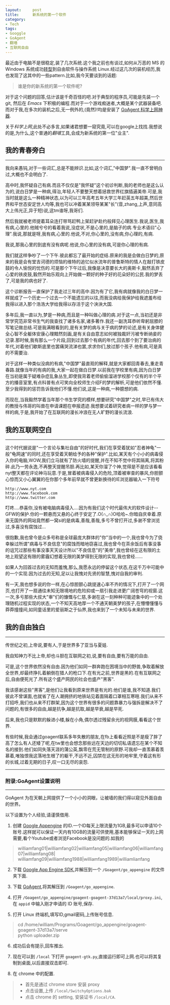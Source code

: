 ```yaml
---
layout:     post
title:      新系统的第一个软件
category:   
- Tech
tags: 
- Googgle
- GoAgent
- 翻墙
- 互联网自由
---
```


最近由于电脑不是很稳定,装了几次系统.这个我之前也有谈过,如何从万恶的 MS 的 Windows 系统成功[转型](http://williamlfang.github.io/cn/2014/01/window-2-linux/)到自由软件与操作系统 Linux.经过这几次的装机经历,我也发现了这其中的一些pattern.比如,我今天要谈到的话题:
> 谁是你的新系统的第一个软件呢?

对于这个问题的回答,估计该是千奇百怪的吧.对于典型的程序员,可能是先装一个 git, 然后在 *Emacs* 下积极的编程.而对于一个游戏痴迷者,大概是某个武器装备吧.而对于我,在多次的装机之后,无一例外的,(竟然)!均是安装了 [GoAgent 科学上网神器](https://code.google.com/p/goagent/).

关于*科学上网*,此处不必多言,如果诸君想要一窥究竟,可以在google上找找.我想说的是,为什么,这个普通的*翻墙*工具,会成为新系统的第一位"业主".

## 我的青春旁白
----
我向来愚钝,对于一些词汇,总是不能辨识.比如,这个词汇,"中国梦".我一直不曾明白过,大概也不会明白了.

高中时,我怀疑自己有病.而且不仅仅是"我怀疑"这个初诊判断,我的老师也是这么认为的,说白日梦是一种病,得治,年轻人不要整天想着拯救世界红旗插遍美帝.可是,我当时就是这么一种精神状态,以为可以三年高考五年大学三年赶英五年超美,然后世界和平世态安定世人均等,我也可以冲着某某领导某某"长"(音,zhang,上声,意同高大上伟光正,异于短)说,这tm谁呀,我哥们.

然后我就被老师提着耳朵连打带骂赶鸭上架赶驴赴约般拜见心理医生.我说,医生,我有病,心里的.他贼兮兮的看着我说,没症状,不是心里的,是脑子的病.专业术语曰"心理".我说,那就是呀,我有病,心里的.他说,不对,你心里的,没有病,你心理的,有病.

我说,那我心里的到底有没有病呢.他说,你心里的没有病,可是你心理的有病.

我们就这样争吵了一个下午.彼此都忘了最开始的症结.原来的我是会做白日梦的,原来的我是会有堂吉诃德的烦恼的维特的追忆似水流年的普鲁斯特的情人在敲打铁皮鼓的令人愉悦的忧伤的.可是那个下午过后,我像是决意要长大的奥斯卡,毅然丢弃了心爱的铁皮鼓,毅然开始乐观向上开始做一颗好的种子好的花朵好的公民.我的梦丢了,可是我的病也好了.

这个诊断报告一直保护了我走过三年的高中.因为有了它,我有病就像我的白日梦一样就成了一个历史一个过去一个不能遗忘的以往,而我没病给我保护给我遮羞布给我得以进入那个浩浩大学给我得以存活于这个泱泱大国.

多年后,我一直以为,梦是一种病,而且是一种叫做心理的病.对于这一点,当初还是非常学究范非常书生气的我查找了诸多名家,诸多著作.我还一副洗耳恭听卑躬屈膝的写笔记做总结.可是我满眼看到的,是有关梦的病与关于病的梦的论述,是有关身体健全心智不全躯体安康心理黯然刻画,是有关自由意志如何被独裁奸污被专断纳妾的记录.那时候,我有那么一个片段,回到过去那个有病的年代,回去那个到了要治病的年代,对着他们歇斯底里也罢痛哭流涕也罢,求求你们,放过那个孩子.他有病,可是真的不需要治.

对于这样一种类似没病的有病,"中国梦"最直观的解释,就是大家都回青春去,重走青春路.就像当年的有病的我,大家一起在做白日梦.以前我在学校里有病,因为白日梦在当初是属于疑难杂症乱象丛生,即使我背着老师偷偷溜进学校那个仅有的半个平方的播音室里,有点科普有点可笑向全校师生介绍F的梦的解析,可是他们依然不懂.至少我得到的惩罚告诉我他们不懂.他们说,这是一种病,一种臆想的病.

而现在,当我毅然学着当年那个书生学究的模样,想要研究"中国梦"之时,早已有伟大的教授与伟哥的叫兽在申请课题在申报遗迹.我想要试着研究者病一样的梦与梦一样的病,于是,我开始了在互联网的漫长冲浪在无人旷野的漫长流浪.

## 我的互联网空白
----
这个时代据说是"一个言论与集社自由"的好时代,我们在享受着犹如"忍者神龟"一般"龟网速"的同时,还在享受着天朝给予的各种"保护".比如,某天有个小小的病毒侵入你的电脑,WOW,我们立马就有了防火墙的提醒,并在不知不觉中将其隔离,将其粉碎.此乃一劳永逸,不再整天提醒吊胆.再比如,某天你溜了个神,觉得是不是应该看看nyt整天都在评论神马玩意.于是,冒着被病毒侵入的危险,顶着被审查的暴风,你胆颤心惊而又小心翼翼的在你那个多年前早就不曾更新换待的IE浏览器输入一下符号

    http://www.nyt.com
    http://www.facebook.com
    http://www.twitter.com
    
叮咚....恭喜你,没有被电脑病毒侵入....因为有我们这个时代最伟大的软件设计--GFW的保护.你的一颗悬而又悬的心终于安定了.O(∩_∩)O哈哈~.你暗自庆幸着.原来无国外的网站竟然都一窝si的是病毒,善哉,善哉,多亏不曾打开过,多谢不曾浏览过,多喜没有腐蚀过...

很抱歉,我也曾今是众多号称是全球最庞大群体的"你"当中的一个,我也曾今为了侥幸躲过所谓"病毒与不良信息"的腐蚀而暗地窃喜过,我也曾今在茶余饭后有事没事的诅咒过那些有事没事天天设计所以"不良信息"的"美帝",我也曾经在这有限的土地上观望这有限的雾霾幻想着无限的美梦得到无限的实现,我也曾经......

如果人为回首过去的无知而羞愧,那么,我愿永远的停留这个状态,在这千万中可能中的一个实现.因为过去的无知,足以让我愧对先贤的智慧,愧对自我的审判.

有一天,我也想多说的你一样,在心惊胆颤心跳提速心率不齐的情况下,打开了一个网页,也打开了一扇通往未知无限境地的危险抑或一扇引我走进更广阔苍穹的视窗.这一次,多亏那些大叔大"审"们的慷慨与仁慈,多谢在这一刻种种可能迹象中的一个处理随机过程实现的状态,一个不知天高地厚一个不通天朝美梦的孩子,在懵懵懂懂与莽莽撞撞间,如同童话里的爱丽斯之于仙界,我也来到了一个未知与未来的世界.

## 我的自由独白
----
传世纪之初,上帝说,要有人,于是世界多了亚当与夏娃.

我自知神力不比上帝,却也斗胆在互联网之初,说,要有自由,要有万能的自由.

可是,这个世界依然没有自由.因为他们如同一群奔跑在困境当中的野兽,争取着解放全世界,却最终挣扎着躺倒在猎人的枪口下.在有光之前,世界是黑的.在有互联网之后,自由便死光了.所有这个盛产网民的社会也盛产"黑客".

我该感谢这些"黑客",是他们让我看到原来世界是有光的.他们是谁,我不知道.我们彼此不曾谋面,也就省了在人潮拥挤的地铁站见着面隔着口罩相互寒暄.我们从来不打招呼,我们也从来不打群架,因为这个世界有很多的问题靠暴力与强拆是解决不了问题的,有很多的自由,越是抗争,越是抗取,越是早衰,越是早死.

后来,我也只是默默的躲进小楼,躲在小角,偶尔透过残留余光的视网膜,看看这个世界.

有些时候,我会通过goagent联系多年失散的朋友,在fb上看看近照是不是瘦了胖了高了怎么有人还矮了呢,在tw里也会想念那些远在天边的切切私语遗忘在某个不知名的接到.他们如同失落天涯的蒲公英,飘零在荒无管制的原野.可我却一直羡慕着羡慕着,唯独恨我这落地生根了的躯干,不远不近,囚禁在这无形的地牢里,守着这有形的长城,过着无期的日子,叹一口无尽的哀怨.


----
### 附录:GoAgent设置说明
----
GoAgent 为在天朝上网提供了一个小小的洞眼，让被墙的我们得以窥见外面自由的世界。

以下设置为个人经验,请谨慎借用.

1. 创建 [Google Appengine](https://appengine.google.com/) 的ID.一个ID每天上限流量为1GB,最多可以申请10个账号.这样就可以保证一天内有10GB的流量可供使用,基本能够保证一天的上网需要,看个Youtube或者浏览Facebook是没问题的.如我的
> williamfang01|williamfang02|williamfang05|williamfang06|williamfang07|williamfang08|   
> williamfang09|williamfang1988|williamfang1989|williamlianfang

2. 下载 [Google App Engine SDK](https://developers.google.com/appengine/downloads?hl=zh-cn),并解压到一个 `/Goagent/go_appengine` 的文件夹下面.

3. 下载 [GoAgent](https://code.google.com/p/goagent/),将其解压到 `/Goagent/go_appengine`.

4. 打开 `/Goagent/go_appengine/goagent-goagent-37d13a7/local/proxy.ini`,在 `appid` 中输入刚才申请的 ID 账号,保存.

5. 打开 Linux 终端机,填写ID,gmail密码,上传账号信息.
> cd /home/william/Programs/Goagent/go_appengine/goagent-goagent-37d13a7/serve    <br>
> python uploader.zip

6. 成功后会有提示,回车推出.

7. 现在可以到 `/local` 下打开 `goagent-gtk.py`,直接运行即可上网.也可以将其复制到桌面,以后直接双击即可.

8. 在 chrome 中的配置.
>+ 首先是通过 chrome store 安装 proxy
>+ 点击设置,上传 `/local/SwitchyOptions.bak`
>+ 点击 chrome 的 setting, 安装证书 `/local/CA`.

















